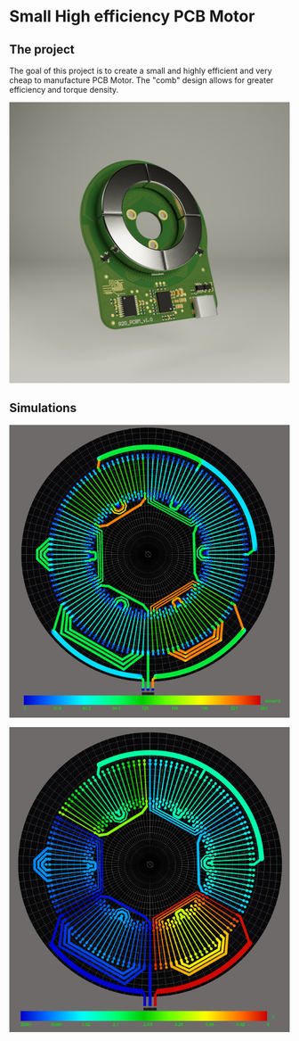 # Small High efficiency PCB Motor
## The project
The goal of this project is to create a small and highly efficient and very cheap to manufacture PCB Motor. The "comb" design allows for greater efficiency and torque density.

![Electronics render](https://github.com/guimpt/R20_PCBM/blob/develop/doc/render2.jpg)

## Simulations
![Electronics render](https://github.com/guimpt/R20_PCBM/blob/develop/doc/rev3I.png)

![Electronics render](https://github.com/guimpt/R20_PCBM/blob/develop/doc/rev3V.png)
